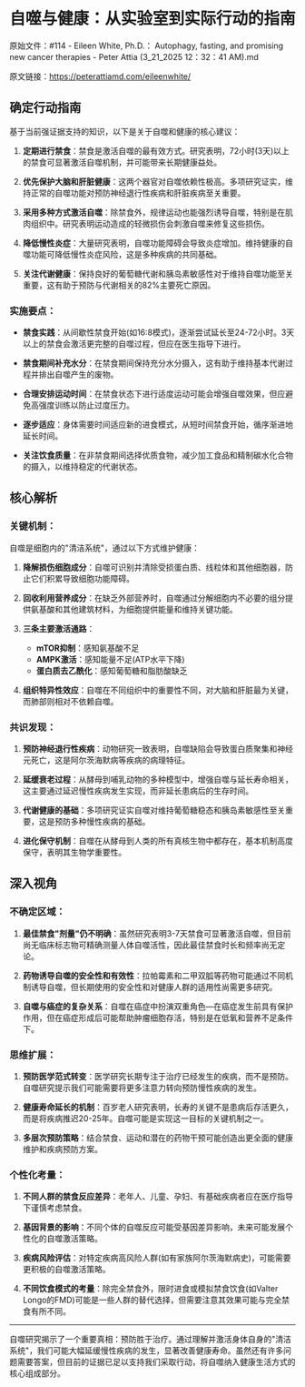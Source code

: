 # 自噬与健康：从实验室到实际行动的指南

原始文件：#114 - Eileen White, Ph.D.： Autophagy, fasting, and promising new cancer therapies - Peter Attia (3_21_2025 12：32：41 AM).md

原文链接：https://peterattiamd.com/eileenwhite/

## 确定行动指南

基于当前强证据支持的知识，以下是关于自噬和健康的核心建议：

1. **定期进行禁食**：禁食是激活自噬的最有效方式。研究表明，72小时(3天)以上的禁食可显著激活自噬机制，并可能带来长期健康益处。

2. **优先保护大脑和肝脏健康**：这两个器官对自噬依赖性极高。多项研究证实，维持正常的自噬功能对预防神经退行性疾病和肝脏疾病至关重要。

3. **采用多种方式激活自噬**：除禁食外，规律运动也能强烈诱导自噬，特别是在肌肉组织中。研究表明运动造成的轻微损伤会刺激自噬来修复这些损伤。

4. **降低慢性炎症**：大量研究表明，自噬功能障碍会导致炎症增加。维持健康的自噬功能可降低慢性炎症风险，这是多种疾病的共同基础。

5. **关注代谢健康**：保持良好的葡萄糖代谢和胰岛素敏感性对于维持自噬功能至关重要，这有助于预防与代谢相关的82%主要死亡原因。

### 实施要点：

- **禁食实践**：从间歇性禁食开始(如16:8模式)，逐渐尝试延长至24-72小时。3天以上的禁食会激活更完整的自噬过程，但应在医生指导下进行。

- **禁食期间补充水分**：在禁食期间保持充分水分摄入，这有助于维持基本代谢过程并排出自噬产生的废物。

- **合理安排运动时间**：在禁食状态下进行适度运动可能会增强自噬效果，但应避免高强度训练以防止过度压力。

- **逐步适应**：身体需要时间适应新的进食模式，从短时间禁食开始，循序渐进地延长时间。

- **关注饮食质量**：在非禁食期间选择优质食物，减少加工食品和精制碳水化合物的摄入，以维持稳定的代谢状态。

## 核心解析

### 关键机制：

自噬是细胞内的"清洁系统"，通过以下方式维护健康：

1. **降解损伤细胞成分**：自噬可识别并清除受损蛋白质、线粒体和其他细胞器，防止它们积累导致细胞功能障碍。

2. **回收利用营养成分**：在缺乏外部营养时，自噬通过分解细胞内不必要的组分提供氨基酸和其他建筑材料，为细胞提供能量和维持关键功能。

3. **三条主要激活通路**：
   - **mTOR抑制**：感知氨基酸不足
   - **AMPK激活**：感知能量不足(ATP水平下降)
   - **蛋白质去乙酰化**：感知葡萄糖和脂肪酸缺乏

4. **组织特异性效应**：自噬在不同组织中的重要性不同，对大脑和肝脏最为关键，而肺部则相对不依赖自噬。

### 共识发现：

1. **预防神经退行性疾病**：动物研究一致表明，自噬缺陷会导致蛋白质聚集和神经元死亡，这是阿尔茨海默病等疾病的病理特征。

2. **延缓衰老过程**：从酵母到哺乳动物的多种模型中，增强自噬与延长寿命相关，这主要通过延迟慢性疾病发生实现，而非延长患病后的生存时间。

3. **代谢健康的基础**：多项研究证实自噬对维持葡萄糖稳态和胰岛素敏感性至关重要，这是预防多种慢性疾病的基础。

4. **进化保守机制**：自噬在从酵母到人类的所有真核生物中都存在，基本机制高度保守，表明其生物学重要性。

## 深入视角

### 不确定区域：

1. **最佳禁食"剂量"仍不明确**：虽然研究表明3-7天禁食可显著激活自噬，但目前尚无临床标志物可精确测量人体自噬活性，因此最佳禁食时长和频率尚无定论。

2. **药物诱导自噬的安全性和有效性**：拉帕霉素和二甲双胍等药物可能通过不同机制诱导自噬，但长期使用的安全性和对健康人群的适用性尚需更多研究。

3. **自噬与癌症的复杂关系**：自噬在癌症中扮演双重角色—在癌症发生前具有保护作用，但在癌症形成后可能帮助肿瘤细胞存活，特别是在低氧和营养不足条件下。

### 思维扩展：

1. **预防医学范式转变**：医学研究长期专注于治疗已经发生的疾病，而不是预防。自噬研究提示我们可能需要将更多注意力转向预防慢性疾病的发生。

2. **健康寿命延长的机制**：百岁老人研究表明，长寿的关键不是患病后存活更久，而是将疾病推迟20-25年。自噬可能是实现这一目标的关键机制之一。

3. **多层次预防策略**：结合禁食、运动和潜在的药物干预可能创造出更全面的健康维护和疾病预防方案。

### 个性化考量：

1. **不同人群的禁食反应差异**：老年人、儿童、孕妇、有基础疾病者应在医疗指导下谨慎考虑禁食。

2. **基因背景的影响**：不同个体的自噬反应可能受基因差异影响，未来可能发展个性化的自噬激活策略。

3. **疾病风险评估**：对特定疾病高风险人群(如有家族阿尔茨海默病史)，可能需要更积极的自噬激活策略。

4. **不同饮食模式的考量**：除完全禁食外，限时进食或模拟禁食饮食(如Valter Longo的FMD)可能是一些人群的替代选择，但需要注意其效果可能与完全禁食有所不同。

---

自噬研究揭示了一个重要真相：预防胜于治疗。通过理解并激活身体自身的"清洁系统"，我们可能大幅延缓慢性疾病的发生，显著改善健康寿命。虽然还有许多问题需要答案，但目前的证据已足以支持我们采取行动，将自噬纳入健康生活方式的核心组成部分。